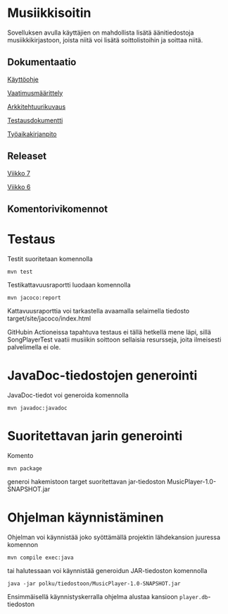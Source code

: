 Musiikkisoitin
===========

Sovelluksen avulla käyttäjien on mahdollista lisätä äänitiedostoja musiikkikirjastoon, joista niitä voi lisätä soittolistoihin ja soittaa niitä.

Dokumentaatio
------------
[Käyttöohje](documentation/user_guide.md) 

[Vaatimusmäärittely](documentation/requirement_analysis.md)

[Arkkitehtuurikuvaus](documentation/architecture.md)

[Testausdokumentti](documentation/testing.md)

[Työaikakirjanpito](documentation/hours.md)

Releaset
----------

[Viikko 7](https://github.com/HoolaBoola/ot-harjoitustyo/releases/tag/v1.0)

[Viikko 6](https://github.com/HoolaBoola/ot-harjoitustyo/releases/tag/viikko6)


Komentorivikomennot
----------

# Testaus

Testit suoritetaan komennolla

`mvn test`

Testikattavuusraportti luodaan komennolla

`mvn jacoco:report`

Kattavuusraporttia voi tarkastella avaamalla selaimella tiedosto target/site/jacoco/index.html

GitHubin Actioneissa tapahtuva testaus ei tällä hetkellä mene läpi, sillä SongPlayerTest vaatii musiikin soittoon sellaisia resursseja, joita ilmeisesti palvelimella ei ole.

# JavaDoc-tiedostojen generointi

JavaDoc-tiedot voi generoida komennolla

`mvn javadoc:javadoc`

# Suoritettavan jarin generointi

Komento

`mvn package`

generoi hakemistoon target suoritettavan jar-tiedoston MusicPlayer-1.0-SNAPSHOT.jar


# Ohjelman käynnistäminen

Ohjelman voi käynnistää joko syöttämällä projektin lähdekansion juuressa komennon

`mvn compile exec:java`

tai halutessaan voi käynnistää generoidun JAR-tiedoston komennolla

`java -jar polku/tiedostoon/MusicPlayer-1.0-SNAPSHOT.jar`

Ensimmäisellä käynnistyskerralla ohjelma alustaa kansioon `player.db`-tiedoston
